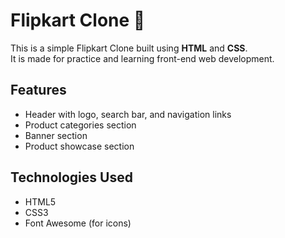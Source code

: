 # Flipkart Clone 🛒

This is a simple Flipkart Clone built using **HTML** and **CSS**.  
It is made for practice and learning front-end web development.

## Features
- Header with logo, search bar, and navigation links  
- Product categories section  
- Banner section  
- Product showcase section  

## Technologies Used
- HTML5  
- CSS3  
- Font Awesome (for icons)  
